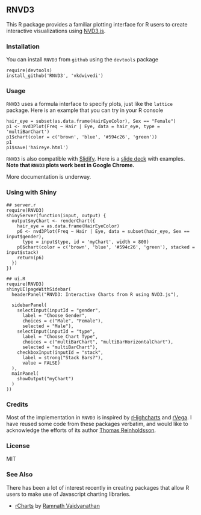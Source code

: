 

## RNVD3

This R package provides a familiar plotting interface for R users to create interactive visualizations using [NVD3.js](http://www.nvd3.org).

### Installation

You can install `RNVD3` from `github` using the `devtools` package

```{r eval = F}
require(devtools)
install_github('RNVD3', 'vkdwivedi')
```

### Usage

`RNVD3` uses a formula interface to specify plots, just like the `lattice` package. Here is an example that you can try in your R console

```{r eval = F}
hair_eye = subset(as.data.frame(HairEyeColor), Sex == "Female")
p1 <- nvd3Plot(Freq ~ Hair | Eye, data = hair_eye, type = 'multiBarChart')
p1$chart(color = c('brown', 'blue', '#594c26', 'green'))
p1
p1$save('haireye.html')
```

`RNVD3` is also compatible with [Slidify](http://slidify.org). Here is a [slide deck](http://ramnathv.github.io/slidifyExamples/examples/rNVD3) with examples. **Note that `RNVD3` plots work best in Google Chrome.**

More documentation is underway.

### Using with Shiny

```
## server.r
require(RNVD3)
shinyServer(function(input, output) {
  output$myChart <- renderChart({
    hair_eye = as.data.frame(HairEyeColor)
    p6 <- nvd3Plot(Freq ~ Hair | Eye, data = subset(hair_eye, Sex == input$gender), 
      type = input$type, id = 'myChart', width = 800)
    p6$chart(color = c('brown', 'blue', '#594c26', 'green'), stacked = input$stack)
    return(p6)
  })
})

## ui.R
require(RNVD3)
shinyUI(pageWithSidebar(
  headerPanel("RNVD3: Interactive Charts from R using NVD3.js"),
  
  sidebarPanel(
    selectInput(inputId = "gender",
      label = "Choose Gender",
      choices = c("Male", "Female"),
      selected = "Male"),
    selectInput(inputId = "type",
      label = "Choose Chart Type",
      choices = c("multiBarChart", "multiBarHorizontalChart"),
      selected = "multiBarChart"),
    checkboxInput(inputId = "stack",
      label = strong("Stack Bars?"),
      value = FALSE)
  ),
  mainPanel(
    showOutput("myChart")
  )
))
```

### Credits

Most of the implementation in `RNVD3` is inspired by [rHighcharts](https://github.com/metagraf/rHighcharts) and [rVega](https://github.com/metagraf/rVega). I have reused some code from these packages verbatim, and would like to acknowledge the efforts of its author [Thomas Reinholdsson](https://github.com/reinholdsson).

### License

MIT

### See Also

There has been a lot of interest recently in creating packages that allow R users to make use of Javascript charting libraries. 

- [rCharts](https://github.com/ramnathv/rCharts) by [Ramnath Vaidyanathan](https://github.com/ramnathv)

